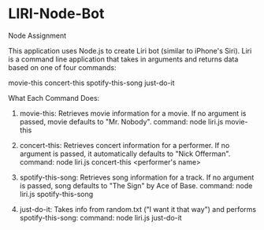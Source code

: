 # LIRI-Node-Bot
Node Assignment

This application uses Node.js to create Liri bot (similar to iPhone's Siri). Liri is a command line application that takes in arguments and returns data based on one of four commands:

movie-this
concert-this
spotify-this-song
just-do-it

What Each Command Does:

1. movie-this:
Retrieves movie information for a movie. If no argument is passed, movie defaults to "Mr. Nobody".
command: node liri.js movie-this <name of a movie>
  
2. concert-this:
Retrieves concert information for a performer. If no argument is passed, it automatically defaults to "Nick Offerman".
command: node liri.js concert-this <performer's name>

3. spotify-this-song:
Retrieves song information for a track. If no argument is passed, song defaults to "The Sign" by Ace of Base.
command: node liri.js spotify-this-song <name of a song>

4. just-do-it:
Takes info from random.txt ("I want it that way") and performs spotify-this-song:
command: node liri.js just-do-it
